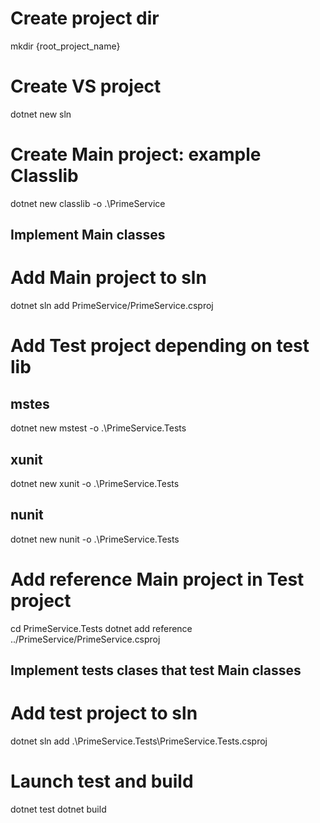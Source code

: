 # Create project dir
mkdir {root_project_name}

# Create VS project
dotnet new sln

# Create Main project: example Classlib
dotnet new classlib -o .\PrimeService
## Implement Main classes

# Add Main project to sln
dotnet sln add PrimeService/PrimeService.csproj

# Add Test project depending on test lib
## mstes
dotnet new mstest -o .\PrimeService.Tests
## xunit
dotnet new xunit -o .\PrimeService.Tests
## nunit
dotnet new nunit -o .\PrimeService.Tests

# Add reference Main project in Test project
cd PrimeService.Tests
dotnet add reference ../PrimeService/PrimeService.csproj
## Implement tests clases that test Main classes

# Add test project to sln
dotnet sln add .\PrimeService.Tests\PrimeService.Tests.csproj

# Launch test and build
dotnet test
dotnet build

